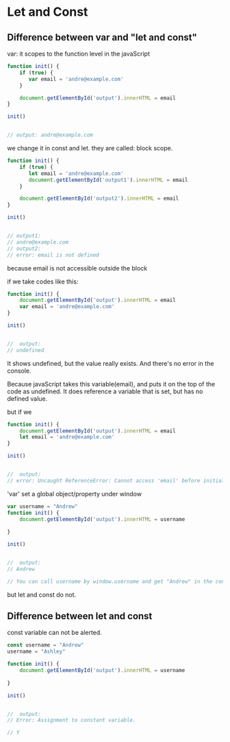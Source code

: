 # Let and Const

## Difference between var and "let and const"

var: it scopes to the function level in the javaScript

``` javaScript
function init() {
    if (true) {
       var email = 'andre@example.com' 
    }

    document.getElementById('output').innerHTML = email
}

init()


// output: andre@example.com
```

we change it in const and let. they are called: block scope.

``` javaScript
function init() {
    if (true) {
       let email = 'andre@example.com' 
       document.getElementById('output1').innerHTML = email
    }

    document.getElementById('output2').innerHTML = email
}

init()


// output1:
// andre@example.com
// output2: 
// error: email is not defined
```

because email is not accessible outside the block

if  we take codes like this:

``` javaScript
function init() {
    document.getElementById('output').innerHTML = email
    var email = 'andre@example.com' 
}

init()


//  output:
// undefined
```

It shows undefined, but the value really exists. And there's no error in the console.

Because javaScript takes this variable(email), and puts it on the top of the code as undefined. It does reference a variable that is set, but has no defined value.

but if we

``` javaScript
function init() {
    document.getElementById('output').innerHTML = email
    let email = 'andre@example.com' 
}

init()


//  output:
// error: Uncaught ReferenceError: Cannot access 'email' before initialization
```

'var' set a global object/property under window

``` javaScript
var username = "Andrew"
function init() {
    document.getElementById('output').innerHTML = username
    
}

init()


//  output:
// Andrew

// You can call username by window.username and get "Andrew" in the console
```

but let and const do not.

## Difference between let and const

const variable can not be alerted.

``` javaScript
const username = "Andrew"
username = "Ashley"

function init() {
    document.getElementById('output').innerHTML = username
    
}

init()


//  output:
// Error: Assignment to constant variable.

// Y
